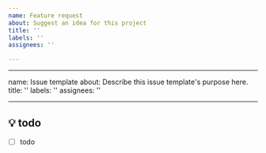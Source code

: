 ```yaml
---
name: Feature request
about: Suggest an idea for this project
title: ''
labels: ''
assignees: ''

---
```


---
name: Issue template
about: Describe this issue template's purpose here.
title: ''
labels: ''
assignees: ''

---

## 💡 todo
<!-- 해야 할 일들을 적어주세요. -->
- [ ] todo
